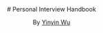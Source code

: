 <center>
# Personal Interview Handbook

By [Yinyin Wu](https://www.linkedin.com/in/kristyahhwu/)

</center>